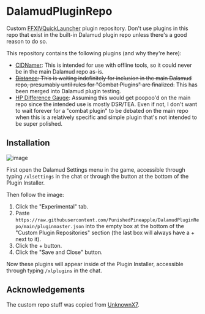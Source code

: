 # DalamudPluginRepo
Custom [FFXIVQuickLauncher](https://github.com/goaaats/FFXIVQuickLauncher) plugin repository.  Don't use plugins in this repo that exist in the built-in Dalamud plugin repo unless there's a good reason to do so.

This repository contains the following plugins (and why they're here):
* [CIDNamer](https://github.com/PunishedPineapple/CIDNamer): This is intended for use with offline tools, so it could never be in the main Dalamud repo as-is.
* ~~[Distance](https://github.com/PunishedPineapple/Distance): This is waiting indefinitely for inclusion in the main Dalamud repo, presumably until rules for "Combat Plugins" are finalized.~~ This has been merged into Dalamud plugin testing.
* [HP Difference Gauge](https://github.com/PunishedPineapple/HPDiff): Assuming this would get poopoo'd on the main repo since the intended use is mostly DSR/TEA.  Even if not, I don't want to wait forever for a "combat plugin" to be debated on the main repo when this is a relatively specific and simple plugin that's not intended to be super polished.

## Installation
![image](https://user-images.githubusercontent.com/50609717/163707555-e3e8a9cf-fea6-4a39-93f9-e9a98f2c1157.png)

First open the Dalamud Settings menu in the game, accessible through typing `/xlsettings` in the chat or through the button at the bottom of the Plugin Installer.

Then follow the image:
1. Click the "Experimental" tab.
2. Paste `https://raw.githubusercontent.com/PunishedPineapple/DalamudPluginRepo/main/pluginmaster.json` into the empty box at the bottom of the "Custom Plugin Repositories" section (the last box will always have a + next to it).
3. Click the + button.
4. Click the "Save and Close" button.

Now these plugins will appear inside of the Plugin Installer, accessible through typing `/xlplugins` in the chat.

## Acknowledgements
The custom repo stuff was copied from [UnknownX7](https://github.com/UnknownX7/DalamudPluginRepo).
